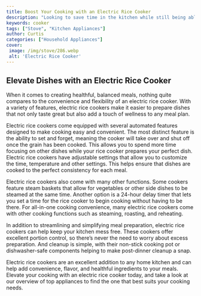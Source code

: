 ```yaml
---
title: Boost Your Cooking with an Electric Rice Cooker
description: "Looking to save time in the kitchen while still being able to enjoy delicious freshly cooked meals An electric rice cooker can help you do just that Learn how you can revolutionize your cooking with this convenient kitchen appliance"
keywords: cooker
tags: ["Stove", "Kitchen Appliances"]
author: Curtis
categories: ["Household Appliances"]
cover: 
 image: /img/stove/286.webp
 alt: 'Electric Rice Cooker'
---
```

## Elevate Dishes with an Electric Rice Cooker 
When it comes to creating healthful, balanced meals, nothing quite compares to the convenience and flexibility of an electric rice cooker. With a variety of features, electric rice cookers make it easier to prepare dishes that not only taste great but also add a touch of wellness to any meal plan. 

Electric rice cookers come equipped with several automated features designed to make cooking easy and convenient. The most distinct feature is the ability to set and forget, meaning the cooker will take over and shut off once the grain has been cooked. This allows you to spend more time focusing on other dishes while your rice cooker prepares your perfect dish. Electric rice cookers have adjustable settings that allow you to customize the time, temperature and other settings. This helps ensure that dishes are cooked to the perfect consistency for each meal. 

Electric rice cookers also come with many other functions. Some cookers feature steam baskets that allow for vegetables or other side dishes to be steamed at the same time. Another option is a 24-hour delay timer that lets you set a time for the rice cooker to begin cooking without having to be there. For all-in-one cooking convenience, many electric rice cookers come with other cooking functions such as steaming, roasting, and reheating. 

In addition to streamlining and simplifying meal preparation, electric rice cookers can help keep your kitchen mess free. These cookers offer excellent portion control, so there’s never the need to worry about excess preparation. And cleanup is simple, with their non-stick cooking pot or dishwasher-safe components helping to make post-dinner cleanup a snap. 

Electric rice cookers are an excellent addition to any home kitchen and can help add convenience, flavor, and healthful ingredients to your meals. Elevate your cooking with an electric rice cooker today, and take a look at our overview of top appliances to find the one that best suits your cooking needs.
